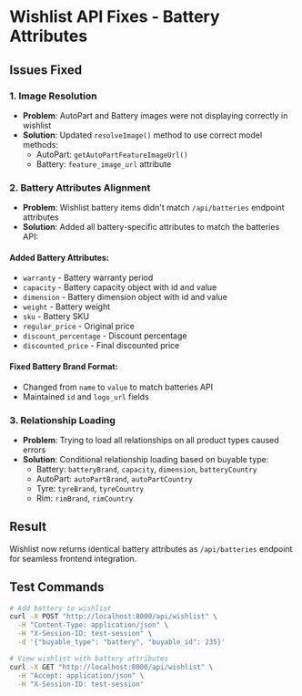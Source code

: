 # Wishlist API Fixes - Battery Attributes

## Issues Fixed

### 1. Image Resolution
- **Problem**: AutoPart and Battery images were not displaying correctly in wishlist
- **Solution**: Updated `resolveImage()` method to use correct model methods:
  - AutoPart: `getAutoPartFeatureImageUrl()`
  - Battery: `feature_image_url` attribute

### 2. Battery Attributes Alignment
- **Problem**: Wishlist battery items didn't match `/api/batteries` endpoint attributes
- **Solution**: Added all battery-specific attributes to match the batteries API:

#### Added Battery Attributes:
- `warranty` - Battery warranty period
- `capacity` - Battery capacity object with id and value
- `dimension` - Battery dimension object with id and value  
- `weight` - Battery weight
- `sku` - Battery SKU
- `regular_price` - Original price
- `discount_percentage` - Discount percentage
- `discounted_price` - Final discounted price

#### Fixed Battery Brand Format:
- Changed from `name` to `value` to match batteries API
- Maintained `id` and `logo_url` fields

### 3. Relationship Loading
- **Problem**: Trying to load all relationships on all product types caused errors
- **Solution**: Conditional relationship loading based on buyable type:
  - Battery: `batteryBrand`, `capacity`, `dimension`, `batteryCountry`
  - AutoPart: `autoPartBrand`, `autoPartCountry`
  - Tyre: `tyreBrand`, `tyreCountry`
  - Rim: `rimBrand`, `rimCountry`

## Result
Wishlist now returns identical battery attributes as `/api/batteries` endpoint for seamless frontend integration.

## Test Commands
```bash
# Add battery to wishlist
curl -X POST "http://localhost:8000/api/wishlist" \
  -H "Content-Type: application/json" \
  -H "X-Session-ID: test-session" \
  -d '{"buyable_type": "battery", "buyable_id": 235}'

# View wishlist with battery attributes
curl -X GET "http://localhost:8000/api/wishlist" \
  -H "Accept: application/json" \
  -H "X-Session-ID: test-session"
```